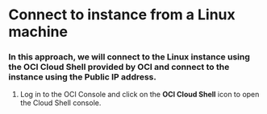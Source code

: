 # Connect to instance from a Linux machine

### In this approach, we will connect to the Linux instance using the OCI Cloud Shell provided by OCI and connect to the instance using the Public IP address.


1. Log in to the OCI Console and click on the **OCI Cloud Shell** icon to open the Cloud Shell console.
